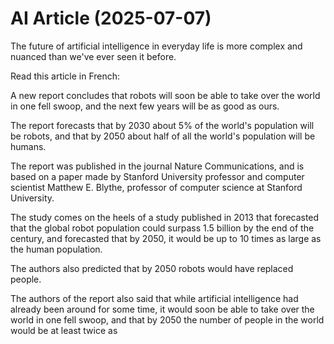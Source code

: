 # AI Article (2025-07-07)

The future of artificial intelligence in everyday life is more complex and nuanced than we've ever seen it before.

Read this article in French:

A new report concludes that robots will soon be able to take over the world in one fell swoop, and the next few years will be as good as ours.

The report forecasts that by 2030 about 5% of the world's population will be robots, and that by 2050 about half of all the world's population will be humans.

The report was published in the journal Nature Communications, and is based on a paper made by Stanford University professor and computer scientist Matthew E. Blythe, professor of computer science at Stanford University.

The study comes on the heels of a study published in 2013 that forecasted that the global robot population could surpass 1.5 billion by the end of the century, and forecasted that by 2050, it would be up to 10 times as large as the human population.

The authors also predicted that by 2050 robots would have replaced people.

The authors of the report also said that while artificial intelligence had already been around for some time, it would soon be able to take over the world in one fell swoop, and that by 2050 the number of people in the world would be at least twice as